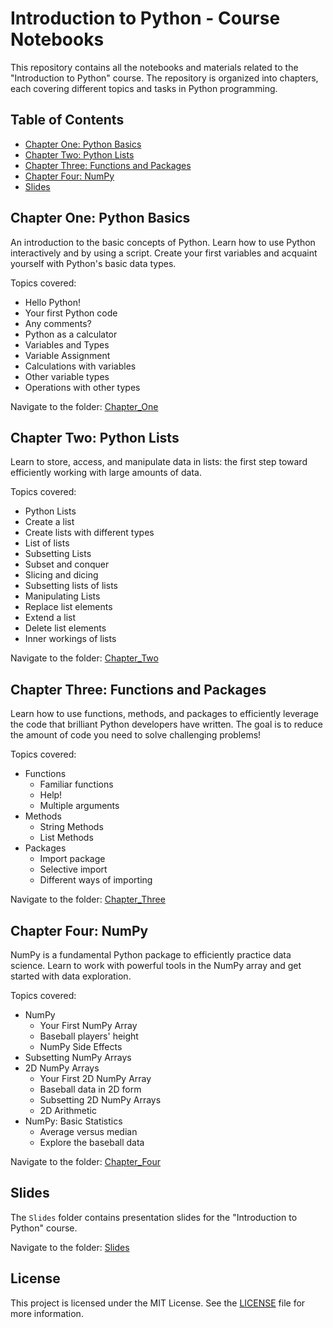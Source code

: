 # Introduction to Python - Course Notebooks

This repository contains all the notebooks and materials related to the "Introduction to Python" course. The repository is organized into chapters, each covering different topics and tasks in Python programming.

## Table of Contents

- [Chapter One: Python Basics](#chapter-one-python-basics)
- [Chapter Two: Python Lists](#chapter-two-python-lists)
- [Chapter Three: Functions and Packages](#chapter-three-functions-and-packages)
- [Chapter Four: NumPy](#chapter-four-numpy)
- [Slides](#slides)

## Chapter One: Python Basics

An introduction to the basic concepts of Python. Learn how to use Python interactively and by using a script. Create your first variables and acquaint yourself with Python's basic data types.

Topics covered:
- Hello Python!
- Your first Python code
- Any comments?
- Python as a calculator
- Variables and Types
- Variable Assignment
- Calculations with variables
- Other variable types
- Operations with other types

Navigate to the folder: [Chapter_One](./Chapter_One)

## Chapter Two: Python Lists

Learn to store, access, and manipulate data in lists: the first step toward efficiently working with large amounts of data.

Topics covered:
- Python Lists
- Create a list
- Create lists with different types
- List of lists
- Subsetting Lists
- Subset and conquer
- Slicing and dicing
- Subsetting lists of lists
- Manipulating Lists
- Replace list elements
- Extend a list
- Delete list elements
- Inner workings of lists

Navigate to the folder: [Chapter_Two](./Chapter_Two)

## Chapter Three: Functions and Packages

Learn how to use functions, methods, and packages to efficiently leverage the code that brilliant Python developers have written. The goal is to reduce the amount of code you need to solve challenging problems!

Topics covered:
- Functions
  - Familiar functions
  - Help!
  - Multiple arguments
- Methods
  - String Methods
  - List Methods
- Packages
  - Import package
  - Selective import
  - Different ways of importing

Navigate to the folder: [Chapter_Three](./Chapter_Three)

## Chapter Four: NumPy

NumPy is a fundamental Python package to efficiently practice data science. Learn to work with powerful tools in the NumPy array and get started with data exploration.

Topics covered:
- NumPy
  - Your First NumPy Array
  - Baseball players' height
  - NumPy Side Effects
- Subsetting NumPy Arrays
- 2D NumPy Arrays
  - Your First 2D NumPy Array
  - Baseball data in 2D form
  - Subsetting 2D NumPy Arrays
  - 2D Arithmetic
- NumPy: Basic Statistics
  - Average versus median
  - Explore the baseball data

Navigate to the folder: [Chapter_Four](./Chapter_Four)

## Slides

The `Slides` folder contains presentation slides for the "Introduction to Python" course.

Navigate to the folder: [Slides](./Slides)

## License

This project is licensed under the MIT License. See the [LICENSE](./LICENSE) file for more information.
